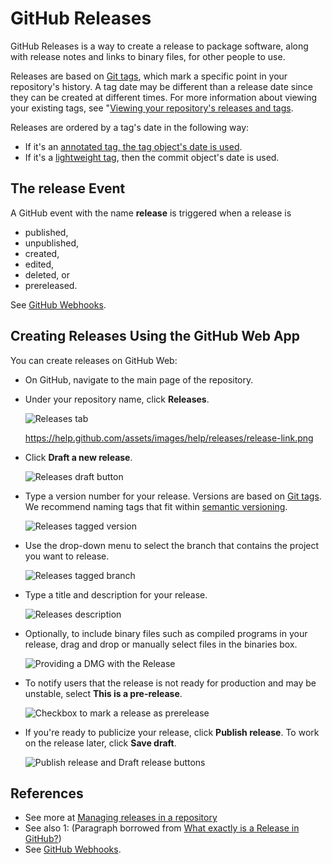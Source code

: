 # GitHub Releases

GitHub Releases is a way to create a release to package software, along with release notes and links to binary files, for other people to use.

Releases are based on [Git tags](https://git-scm.com/book/en/Git-Basics-Tagging), which mark a specific point in your repository's history. A tag date may be different than a release date since they can be created at different times. For more information about viewing your existing tags, see "[Viewing your repository's releases and tags](https://help.github.com/en/github/administering-a-repository/viewing-your-repositorys-releases-and-tags).

Releases are ordered by a tag's date in the following way:

* If it's an <a href="https://git-scm.com/book/en/v2/Git-Basics-Tagging#_annotated_tags" target="_blank">annotated tag, the tag object's date is used</a>.
* If it's a <a href="https://git-scm.com/book/en/v2/Git-Basics-Tagging#_lightweight_tags" target="_blank">lightweight tag</a>, then the commit object's date is used.

## The release Event

A GitHub event with the name **release** is triggered when a release is 

* published, 
* unpublished, 
* created, 
* edited, 
* deleted, or 
* prereleased.

See [GitHub Webhooks](https://developer.github.com/webhooks/).

## Creating Releases Using the GitHub Web App

You can create releases on GitHub Web:

*   On GitHub, navigate to the main page of the repository.
*   Under your repository name, click **Releases**.
    
    ![Releases tab](https://help.github.com/assets/images/help/releases/release-link.png)
    
    https://help.github.com/assets/images/help/releases/release-link.png
*   Click **Draft a new release**.
    
    ![Releases draft button](https://help.github.com/assets/images/help/releases/draft_release_button.png)
    
*   Type a version number for your release. Versions are based on [Git tags](https://git-scm.com/book/en/Git-Basics-Tagging). We recommend naming tags that fit within [semantic versioning](http://semver.org/).
    
    ![Releases tagged version](https://help.github.com/assets/images/help/releases/releases-tag-version.png)
    
*   Use the drop-down menu to select the branch that contains the project you want to release.
    
    ![Releases tagged branch](https://help.github.com/assets/images/help/releases/releases-tag-branch.png)
    
*   Type a title and description for your release.
    
    ![Releases description](https://help.github.com/assets/images/help/releases/releases_description.png)
    
*   Optionally, to include binary files such as compiled programs in your release, drag and drop or manually select files in the binaries box.
    
    ![Providing a DMG with the Release](https://help.github.com/assets/images/help/releases/releases_adding_binary.gif)
    
*   To notify users that the release is not ready for production and may be unstable, select **This is a pre-release**.
    
    ![Checkbox to mark a release as prerelease](https://help.github.com/assets/images/help/releases/prerelease_checkbox.png)
    
*   If you're ready to publicize your release, click **Publish release**. To work on the release later, click **Save draft**.
    
    ![Publish release and Draft release buttons](https://help.github.com/assets/images/help/releases/release_buttons.png)

## References

* See more at [Managing releases in a repository](https://help.github.com/en/github/administering-a-repository/managing-releases-in-a-repository#creating-a-release)
* See also <a name="myfootnote1">1</a>: (Paragraph borrowed from [What exactly is a Release in GitHub?](https://stackoverflow.com/questions/33551505/what-exactly-is-a-release-in-github))
* See [GitHub Webhooks](https://developer.github.com/webhooks/).
